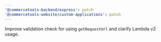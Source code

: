 ```yaml
---
'@commercetools-backend/express': patch
'@commercetools-website/custom-applications': patch
---
```


Improve validation check for using `getRequestUrl` and clarify Lambda v2 usage.
